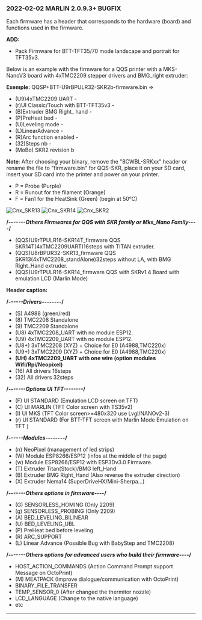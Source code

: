 ### 2022-02-02 MARLIN 2.0.9.3+ BUGFIX

Each firmware has a header that corresponds to the hardware (board) and functions used in the firmware.

**ADD:**
  - Pack Firmware for BTT-TFT35/70 mode landscape and portrait for TFT35v3. 

Below is an example with the firmware for a QQS printer with a MKS-NanoV3 board with 4xTMC2209 stepper drivers and BMG_right extruder:

**Exemple:**
QQSP+BTT-U9rBPULR32-SKR2b-firmware.bin
=> 
  - (U9)4xTMC2209 UART - 
  - (r)UI Classic/Touch with BTT-TFT35v3 - 
  - (B)Extruder BMG Right_ hand - 
  - (P)PreHeat bed - 
  - (U)Leveling mode -
  - (L)LinearAdvance - 
  - (R)Arc function enabled -
  - (32)Steps nb -
  - (MoBo) SKR2 revision b

  **Note**: After choosing your binary, remove the "8CWBL-SRKxx" header or rename the file to "firmware.bin" for QQS-SKR,
  place it on your SD card, insert your SD card into the printer and power on your printer.

  - P = Probe (Purple)
  - R = Runout for the filament (Orange)
  - F = Fan1 for the HeatSink (Green) (begin at 50°C)

  ![Cnx_SKR13](https://github.com/Foxies-CSTL/Marlin_2.0.x/wiki/images/SKR13_EndStop.png)
  ![Cnx_SKR14](https://github.com/Foxies-CSTL/Marlin_2.0.x/wiki/images/SKR14_EndStop.png)
  ![Cnx_SKR2](https://github.com/Foxies-CSTL/Marlin_2.0.x/wiki/images/SKR2_EndStop.png)

  **/*-------Others Firmwares for QQS with SKR family or Mks_Nano Family----*/**
  - (QQS)U9rTPULR16-SKR14T_firmware   QQS SKR14T(4xTMC2209UART)16steps with TITAN extruder. 
  - (QQS)U8rBPUR32-SKR13_firmware  QQS SKR13(4xTMC2208_standAlone)32steps without LA, with BMG Right_Hand extruder.
  - (QQS)U9rTPULR16-SKR14_firmware QQS with SKRv1.4 Board with emulation LCD (Marlin Mode)
  
  **Header caption:**

  **/*------Drivers--------*/**
  - (S) A4988 (green/red)
  - (8) TMC2208 Standalone
  - (9) TMC2209 Standalone
  - (U8) 4xTMC2208_UART with no module ESP12.
  - (U9) 4xTMC2209_UART with no module ESP12.
  - (U8+) 3xTMC2208 (XYZ) + Choice for E0 (A4988,TMC220x) 
  - (U9+) 3xTMC2209 (XYZ) + Choice for E0 (A4988,TMC220x)
  - **(UH) 4xTMC2209_UART with one wire (option modules Wifi/Rpi/Neopixel)**
  - (16) All drivers 16steps
  - (32) All drivers 32steps

  **/*-------Options UI TFT--------*/**
  - (F) UI STANDARD (Emulation LCD screen on TFT)
  - (C) UI MARLIN (TFT Color screen with TS35v2)
  - (I) UI MKS (TFT Color screen>=480x320 use Lvgl/NANOv2-3)
  - (r) UI STANDARD (For BTT-TFT screen with Marlin Mode Emulation on TFT )

  **/*------Modules--------*/**
  - (n) NeoPixel (management of led strips)
  - (W) Module ESP8266/ESP12 (infos at the middle of the page)
  - (w) Module ESP8266/ESP12 with ESP3Dv3.0 Firmware.
  - (T) Extruder Titan(Stock)/BMG left_Hand
  - (B) Extruder BMG Right_Hand (Also reverse the extruder direction)
  - (X) Extruder Nema14 (SuperDriveHX/Mini-Sherpa...)
  
  **/*-------Others options in firmware----*/**
  - (G) SENSORLESS_HOMING (Only 2209)
  - (g) SENSORLESS_PROBING (Only 2209)
  - (A) BED_LEVELING_BILINEAR
  - (U) BED_LEVELING_UBL
  - (P) PreHeat bed before leveling
  - (R) ARC_SUPPORT
  - (L) Linear Advance (Possible Bug with BabyStep and TMC2208)
  
  **/*-------Others options for advanced users who build their firmware----*/**
  - HOST_ACTION_COMMANDS (Action Command Prompt support Message on OctoPrint) 
  - (M) MEATPACK (Improve dialogue/communication with OctoPrint)
  - BINARY_FILE_TRANSFER
  - TEMP_SENSOR_0 (After changed the thermitor nozzle)
  - LCD_LANGUAGE (Change to the native language)
  - etc 
  
***
